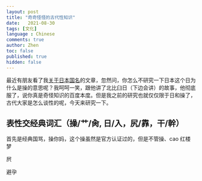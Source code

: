 ```yaml
---
layout: post
title: "奇奇怪怪的古代性知识"
date:   2021-08-30
tags: [文化]
language : Chinese
comments: true
author: Zhen
toc: false
published: true
hidden: false
---
```

最近有朋友看了我[关于日本国名](/你知道日本有几种不同叫法吗)的文章，忽然问，你怎么不研究一下日本这个日为什么是操的意思呢？我呵呵一笑，跟他讲了北比臼日（下边会讲）的故事，他彻底服了，说你真是奇怪知识的百度本度。但是我之前的研究也就仅仅限于日和操了，古代大家是怎么谈性的呢，今天来研究一下。

## 表性交经典词汇（操/艹/肏, 日/入，尻/靠，干/幹）
首先是经典国骂，操你妈，这个操虽然是官方认证过的，但是不管操、cao
红楼梦


屄

避孕
<!--stackedit_data:
eyJoaXN0b3J5IjpbLTEzMjExMDg2NywtNTY3MTIzNDExLC0xND
g5MDk4NjY1XX0=
-->